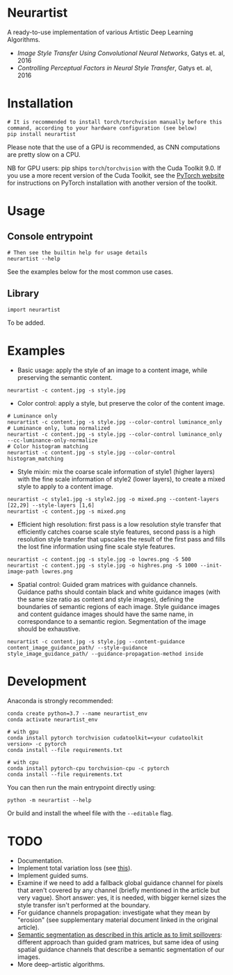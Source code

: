 # Neurartist

A ready-to-use implementation of various Artistic Deep Learning Algorithms.

* *Image Style Transfer Using Convolutional Neural Networks*, Gatys et. al, 2016
* *Controlling Perceptual Factors in Neural Style Transfer*, Gatys et. al, 2016

# Installation

```
# It is recommended to install torch/torchvision manually before this command, according to your hardware configuration (see below)
pip install neurartist
```

Please note that the use of a GPU is recommended, as CNN computations are pretty slow on a CPU.

NB for GPU users: pip ships `torch`/`torchvision` with the Cuda Toolkit 9.0. If you use a more recent version of the Cuda Toolkit, see the [PyTorch website](https://pytorch.org/get-started/locally/) for instructions on PyTorch installation with another version of the toolkit.

# Usage

## Console entrypoint

```
# Then see the builtin help for usage details
neurartist --help
```

See the examples below for the most common use cases.

## Library

```
import neurartist
```

To be added.

# Examples

* Basic usage: apply the style of an image to a content image, while preserving the semantic content.
```
neurartist -c content.jpg -s style.jpg
```
* Color control: apply a style, but preserve the color of the content image.
```
# Luminance only
neurartist -c content.jpg -s style.jpg --color-control luminance_only
# Luminance only, luma normalized
neurartist -c content.jpg -s style.jpg --color-control luminance_only --cc-luminance-only-normalize
# Color histogram matching
neurartist -c content.jpg -s style.jpg --color-control histogram_matching
```
* Style mixin: mix the coarse scale information of style1 (higher layers) with the fine scale information of style2 (lower layers), to create a mixed style to apply to a content image.
```
neurartist -c style1.jpg -s style2.jpg -o mixed.png --content-layers [22,29] --style-layers [1,6]
neurartist -c content.jpg -s mixed.png
```
* Efficient high resolution: first pass is a low resolution style transfer that efficiently catches coarse scale style features, second pass is a high resolution style transfer that upscales the result of the first pass and fills the lost fine information using fine scale style features.
```
neurartist -c content.jpg -s style.jpg -o lowres.png -S 500
neurartist -c content.jpg -s style.jpg -o highres.png -S 1000 --init-image-path lowres.png
```
* Spatial control: Guided gram matrices with guidance channels. Guidance paths should contain black and white guidance images (with the same size ratio as content and style images), defining the boundaries of semantic regions of each image. Style guidance images and content guidance images should have the same name, in correspondance to a semantic region. Segmentation of the image should be exhaustive.
```
neurartist -c content.jpg -s style.jpg --content-guidance content_image_guidance_path/ --style-guidance style_image_guidance_path/ --guidance-propagation-method inside
```

# Development

Anaconda is strongly recommended:

```
conda create python=3.7 --name neurartist_env
conda activate neurartist_env

# with gpu
conda install pytorch torchvision cudatoolkit=<your cudatoolkit version> -c pytorch
conda install --file requirements.txt

# with cpu
conda install pytorch-cpu torchvision-cpu -c pytorch
conda install --file requirements.txt
```

You can then run the main entrypoint directly using:

```
python -m neurartist --help
```

Or build and install the wheel file with the `--editable` flag.

# TODO

* Documentation.
* Implement total variation loss (see [this](https://www.tensorflow.org/beta/tutorials/generative/style_transfer)).
* Implement guided sums.
* Examine if we need to add a fallback global guidance channel for pixels that aren't covered by any channel (briefly mentioned in the article but very vague). Short answer: yes, it is needed, with bigger kernel sizes the style transfer isn't performed at the boundary.
* For guidance channels propagation: investigate what they mean by "erosion" (see supplementary material document linked in the original article).
* [Semantic segmentation as described in this article as to limit spillovers](https://arxiv.org/pdf/1703.07511.pdf): different approach than guided gram matrices, but same idea of using spatial guidance channels that describe a semantic segmentation of our images.
* More deep-artistic algorithms.
